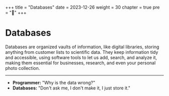 +++
title = "Databases"
date = 2023-12-26
weight = 30
chapter = true
pre = "<b>📒</b>"
+++

# Databases

Databases are organized vaults of information, like digital libraries, storing anything from customer lists to scientific data. They keep information tidy and accessible, using software tools to let us add, search, and analyze it, making them essential for businesses, research, and even your personal photo collection.

---

* **Programmer:** "Why is the data wrong?" 
* **Databases:** "Don't ask me, I don't make it, I just store it."